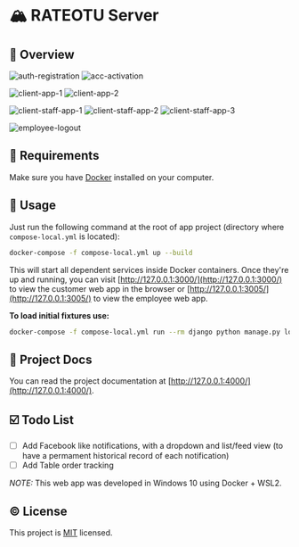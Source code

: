 # 🏔️ RATEOTU Server

## 📝 Overview

![auth-registration](https://user-images.githubusercontent.com/25624642/166401575-8c132560-3939-40d4-998d-17d14aff009a.gif)
![acc-activation](https://user-images.githubusercontent.com/25624642/166405618-c2606276-1e7e-4ee2-8c50-1a765827b728.gif)

![client-app-1](https://user-images.githubusercontent.com/25624642/166405584-207802bc-45dc-4f85-9743-9b8524de63c8.gif)
![client-app-2](https://user-images.githubusercontent.com/25624642/166405611-ae4f9d17-d6e3-4db4-9511-450cf6d17190.gif)

![client-staff-app-1](https://user-images.githubusercontent.com/25624642/166406192-06189a41-9a0e-4590-a125-651682389418.gif)
![client-staff-app-2](https://user-images.githubusercontent.com/25624642/166406308-85650cdc-454d-4e57-998a-510f362df764.gif)
![client-staff-app-3](https://user-images.githubusercontent.com/25624642/166407361-0a7b5957-8896-4a26-b36e-197f52ce3729.gif)

![employee-logout](https://user-images.githubusercontent.com/25624642/166407612-06716519-7c04-4e75-9009-f0b1bc609b66.gif)

## 🏁 Requirements

Make sure you have [Docker](https://docs.docker.com/get-docker/) installed on your computer.

## 🚀 Usage

Just run the following command at the root of app project (directory where `compose-local.yml` is located):

```bash
docker-compose -f compose-local.yml up --build
```

This will start all dependent services inside Docker containers. Once they're up and running, you can visit [http://127.0.0.1:3000/](http://127.0.0.1:3000/) to view the customer web app in the browser or [http://127.0.0.1:3005/](http://127.0.0.1:3005/) to view the employee web app.

**To load initial fixtures use:**

```bash
docker-compose -f compose-local.yml run --rm django python manage.py loaddata db_dump.json
```

## 📰 Project Docs

You can read the project documentation at [http://127.0.0.1:4000/](http://127.0.0.1:4000/).

## ☑️ Todo List

- [ ] Add Facebook like notifications, with a dropdown and list/feed view (to have a permament historical record of each notification)
- [ ] Add Table order tracking

*NOTE:*
This web app was developed in Windows 10 using Docker + WSL2.

## ©️ License

This project is [MIT](https://opensource.org/licenses/MIT) licensed.
